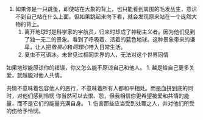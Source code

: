1. 如果你是一只跳蚤，即使站在大象的背上，也只能看到周围的毛发丛生，意识不到自己站在什么上面。但如果跳起来向下看，就会发现原来站在一个庞然大物的背上。
	1. 离开地球时是科学家的宇航员，归来时却成了神秘主义者。因为他们见到了独一无二的景象。看到了呼吸着、活着的蓝色地球。这种景象带来的谦卑，让人把*敬畏心*和*同理心*带入日常生活。
	2. 夏虫不可语冰。未曾见过相同世界的人，无法对这个世界同情

如果地球能原谅你的错误，你又怎么能不原谅自己和他人。
	1. 越是给自己更多关爱，就越能对他人共情。

共情不意味着包容他人的恶行，不意味着所有人都和平相处。而是血拼到底的同时，对他们感到怜悯
你当然可以去恨、怨，但我相信你更希望被爱和共情的能量，而不是它们的能量充满自身。
	1. 伤害那些应当受到处理之人，并对他们所受的伤给予怜悯。